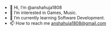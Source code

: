 - 👋 Hi, I’m @anshahuja1808
- 👀 I’m interested in Games, Music.
- 🌱 I’m currently learning Software Development.
- 📫 How to reach me anshahuja1808@gmail.com

<!---
anshahuja1808/anshahuja1808 is a ✨ special ✨ repository because its `README.md` (this file) appears on your GitHub profile.
You can click the Preview link to take a look at your changes.
--->
